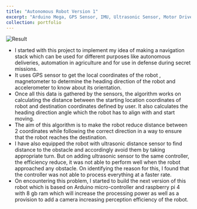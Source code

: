 ```yaml
---
title: "Autonomous Robot Version 1"
excerpt: "Arduino Mega, GPS Sensor, IMU, Ultrasonic Sensor, Motor Driver<br/><img src='/images/auto_rob_v1.png'>"
collection: portfolio
---
```


<img src="/images/auto_rob_v1.png" alt="Result" style="display: block; margin: 0 auto;">

* I started with this project to implement my idea of making a navigation stack which can be used for different purposes like autonomous deliveries, automation in agriculture and for use in defense during secret missions.
* It uses GPS sensor to get the local coordinates of the robot , magnetometer to determine the heading direction of the robot and accelerometer to know about its orientation.
* Once all this data is gathered by the sensors, the algorithm works on calculating the distance between the starting location coordinates of robot and destination coordinates defined by user. It also calculates the heading direction angle which the robot has to align with and start moving.
* The aim of this algorithm is to make the robot reduce distance between 2 coordinates while following the correct direction in a way to ensure that the robot reaches the destination.
* I have also equipped the robot with ultrasonic distance sensor to find distance to the obstacle and accordingly avoid them by taking appropriate turn. But on adding ultrasonic sensor to the same controller, the efficiency reduce, it was not able to perform well when the robot approached any obstacle. On identifying the reason for this, I found that the controller was not able to process everything at a faster rate.
* On encountering this problem, I started to build the next version of this robot which is based on Arduino micro-controller and  raspberry pi 4 with 8 gb ram which will increase the processing power as well as a provision to add a camera increasing perception efficiency of the robot.